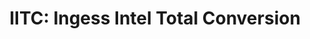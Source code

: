 ---
layout: term
title: 'IITC: Ingess Intel Total Conversion'
name: iitc
description: "Surcouche de l'Intel qui permet d'accéder à plus d'information que l'Intel officiel. Application Hors-TOS mais tolérée (à vos risques et périls)."
---